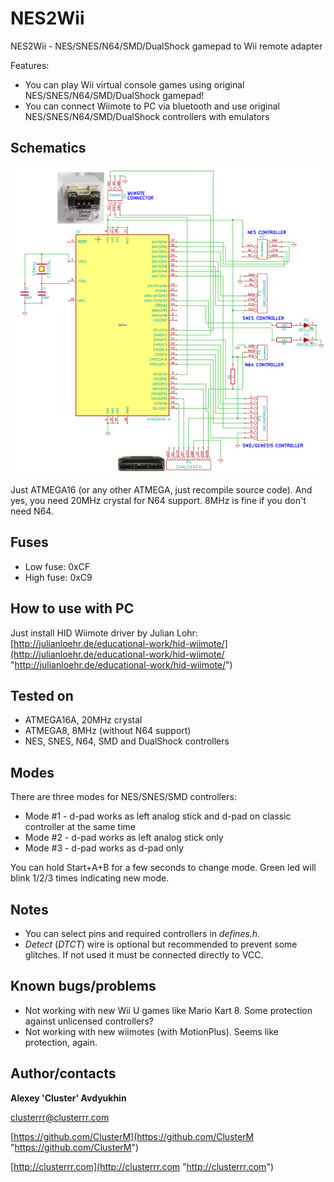 # NES2Wii

NES2Wii - NES/SNES/N64/SMD/DualShock gamepad to Wii remote adapter

Features:

* You can play Wii virtual console games using original NES/SNES/N64/SMD/DualShock gamepad!
* You can connect Wiimote to PC via bluetooth and use original NES/SNES/N64/SMD/DualShock controllers with emulators

## Schematics

![Schematics](nes2wii.png)

Just ATMEGA16 (or any other ATMEGA, just recompile source code). And yes, you need 20MHz crystal for N64 support. 8MHz is fine if you don't need N64.

## Fuses
* Low fuse: 0xCF
* High fuse: 0xC9

## How to use with PC
Just install HID Wiimote driver by Julian Lohr: [http://julianloehr.de/educational-work/hid-wiimote/](http://julianloehr.de/educational-work/hid-wiimote/ "http://julianloehr.de/educational-work/hid-wiimote/")

## Tested on

* ATMEGA16A, 20MHz crystal
* ATMEGA8, 8MHz (without N64 support)
* NES, SNES, N64, SMD and DualShock controllers

## Modes
There are three modes for NES/SNES/SMD controllers:
* Mode #1 - d-pad works as left analog stick and d-pad on classic controller at the same time
* Mode #2 - d-pad works as left analog stick only
* Mode #3 - d-pad works as d-pad only

You can hold Start+A+B for a few seconds to change mode. Green led will blink 1/2/3 times indicating new mode.

## Notes

* You can select pins and required controllers in *defines.h*.
* *Detect* (*DTCT*) wire is optional but recommended to prevent some glitches. If not used it must be connected directly to VCC.

## Known bugs/problems

* Not working with new Wii U games like Mario Kart 8. Some protection against unlicensed controllers?
* Not working with new wiimotes (with MotionPlus). Seems like protection, again.

## Author/contacts

**Alexey 'Cluster' Avdyukhin**

clusterrr@clusterrr.com

[https://github.com/ClusterM](https://github.com/ClusterM "https://github.com/ClusterM")

[http://clusterrr.com](http://clusterrr.com "http://clusterrr.com")
